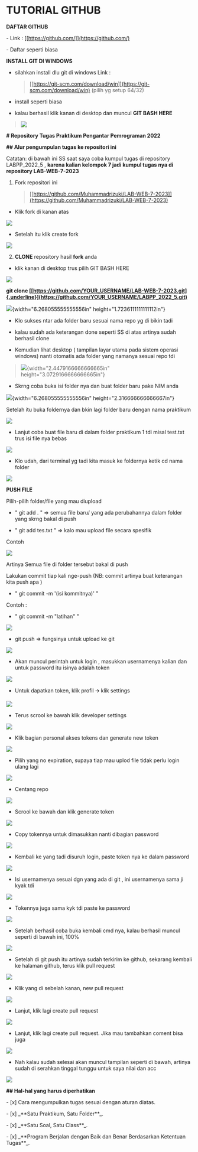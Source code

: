 # TUTORIAL GITHUB

**DAFTAR GITHUB**

\- Link : [[https://github.com/]](https://github.com/)

\- Daftar seperti biasa

**INSTALL GIT DI WINDOWS**

-   silahkan install dlu git di windows Link :
    > [[https://git-scm.com/download/win]](https://git-scm.com/download/win)
    > (pilih yg setup 64/32)

-   install seperti biasa

-   kalau berhasil klik kanan di desktop dan muncul **GIT BASH HERE**

> ![](image/image11.png)

**\# Repository Tugas Praktikum Pengantar Pemrograman 2022**

**\## Alur pengumpulan tugas ke repositori ini**

Catatan: di bawah ini SS saat saya coba kumpul tugas di repository
LABPP_2022_5 , **karena kalian kelompok 7 jadi kumpul tugas nya di
repository LAB-WEB-7-2023**

1.  Fork repositori ini
    > [[https://github.com/Muhammadrizuki/LAB-WEB-7-2023]](https://github.com/Muhammadrizuki/LAB-WEB-7-2023)

-   Klik fork di kanan atas

![](image/image3.png)

-   Setelah itu klik create fork

![](image/image10.png)

2.  **CLONE** repository hasil **fork** anda

-   klik kanan di desktop trus pilih GIT BASH HERE

![](image/image11.png)

**git clone
[[https://github.com/YOUR_USERNAME/LAB-WEB-7-2023.git]{.underline}](https://github.com/YOUR_USERNAME/LABPP_2022_5.git)**

![](image/image6.png){width="6.268055555555556in"
height="1.7236111111111112in"}

-   Klo sukses ntar ada folder baru sesuai nama repo yg di bikin tadi

-   kalau sudah ada keterangan done seperti SS di atas artinya sudah
    berhasil clone

-   Kemudian lihat desktop ( tampilan layar utama pada sistem operasi
    windows) nanti otomatis ada folder yang namanya sesuai repo tdi

> ![](image/image27.png){width="2.4479166666666665in"
> height="3.0729166666666665in"}

-   Skrng coba buka isi folder nya dan buat folder baru pake NIM anda

![](image/image12.png){width="6.268055555555556in"
height="2.316666666666667in"}

Setelah itu buka foldernya dan bkin lagi folder baru dengan nama
praktikum

![](image/image2.png)

-   Lanjut coba buat file baru di dalam folder praktikum 1 tdi misal
    test.txt trus isi file nya bebas

![](image/image20.png)

-   Klo udah, dari terminal yg tadi kita masuk ke foldernya ketik cd
    nama folder

![](image/image14.png)

**PUSH FILE**

Pilih-pilih folder/file yang mau diupload

-   " git add . " =\> semua file baru/ yang ada perubahannya dalam
    folder yang skrng bakal di push

-   " git add tes.txt " =\> kalo mau upload file secara spesifik

Contoh

![](image/image17.png)

Artinya Semua file di folder tersebut bakal di push

Lakukan commit tiap kali nge-push (NB: commit artinya buat keterangan
kita push apa )

-   " git commit -m '(isi kommitnya)' "

Contoh :

-   " git commit -m "latihan" "

![](image/image16.png)

-   git push =\> fungsinya untuk upload ke git

![](image/image21.png)

-   Akan muncul perintah untuk login , masukkan usernamenya kalian dan
    untuk password itu isinya adalah token

![](image/image15.png)

-   Untuk dapatkan token, klik profil 🡪 klik settings

![](image/image19.png)

-   Terus scrool ke bawah klik developer settings

![](image/image26.png)

-   Klik bagian personal akses tokens dan generate new token

![](image/image29.png)

-   Pilih yang no expiration, supaya tiap mau uplod file tidak perlu
    login ulang lagi

![](image/image23.png)

-   Centang repo

![](image/image24.png)

-   Scrool ke bawah dan klik generate token

![](image/image25.png)

-   Copy tokennya untuk dimasukkan nanti dibagian password

![](image/image28.png)

-   Kembali ke yang tadi disuruh login, paste token nya ke dalam
    password

![](image/image18.png)

-   Isi usernamenya sesuai dgn yang ada di git , ini usernamenya sama ji
    kyak tdi

![](image/image13.png)

-   Tokennya juga sama kyk tdi paste ke password

![](image/image4.png)

-   Setelah berhasil coba buka kembali cmd nya, kalau berhasil muncul
    seperti di bawah ini, 100%

![](image/image1.png)

-   Setelah di git push itu artinya sudah terkirim ke github, sekarang
    kembali ke halaman github, terus klik pull request

![](image/image8.png)

-   Klik yang di sebelah kanan, new pull request

![](image/image5.png)

-   Lanjut, klik lagi create pull request

![](image/image9.png)

-   Lanjut, klik lagi create pull request. Jika mau tambahkan coment
    bisa juga

![](image/image7.png)

-   Nah kalau sudah selesai akan muncul tampilan seperti di bawah,
    artinya sudah di serahkan tinggal tunggu untuk saya nilai dan acc

![](image/image22.png)

**\## Hal-hal yang harus diperhatikan**

\- \[x\] Cara mengumpulkan tugas sesuai dengan aturan diatas.

\- \[x\] \_\*\*Satu Praktikum, Satu Folder\*\*\_.

\- \[x\] \_\*\*Satu Soal, Satu Class\*\*\_.

\- \[x\] \_\*\*Program Berjalan dengan Baik dan Benar Berdasarkan
Ketentuan Tugas\*\*\_.
